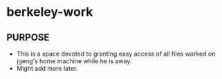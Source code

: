 # berkeley-work

## PURPOSE
- This is a space devoted to granting easy access of all files worked on jgeng's home machine while he is away.
- Might add more later.
